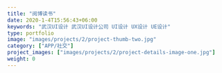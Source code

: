 ```yaml
---
title: "阅博读书"
date: 2020-1-4T15:56:43+06:00
keywords: "武汉UI设计 武汉UI设计公司 UI设计 UX设计 UE设计"
type: portfolio
image: "images/projects/2/project-thumb-two.jpg"
category: ["APP/社交"]
project_images: ["images/projects/2/project-details-image-one.jpg"]
weight: 0
---
```


